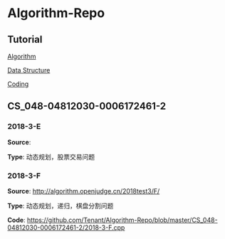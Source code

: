 # Algorithm-Repo

## Tutorial
[Algorithm](https://github.com/Tenant/Algorithm-Repo/blob/master/Algorithm-Tutorial.md)

[Data Structure](https://github.com/Tenant/Algorithm-Repo/blob/master/Data-Structure-Tutorial.md)

[Coding]()

## CS_048-04812030-0006172461-2

### 2018-3-E
**Source**: 

**Type**: 动态规划，股票交易问题

### 2018-3-F
**Source**: http://algorithm.openjudge.cn/2018test3/F/

**Type**: 动态规划，递归，棋盘分割问题

**Code**: https://github.com/Tenant/Algorithm-Repo/blob/master/CS_048-04812030-0006172461-2/2018-3-F.cpp
